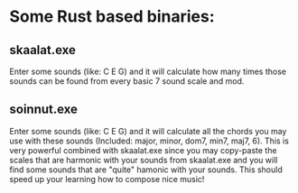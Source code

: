 # Some Rust based binaries:

## skaalat.exe

Enter some sounds (like: C E G) and it will calculate how many times those sounds can be found from every basic 7 sound scale and mod.

## soinnut.exe

Enter some sounds (like: C E G) and it will calculate all the chords you may use with these sounds (Included: major, minor, dom7, min7, maj7, 6). This is very powerful combined with skaalat.exe since you may copy-paste the scales that are harmonic with your sounds from skaalat.exe and you will find some sounds that are "quite" hamonic with your sounds. This should speed up your learning how to compose nice music!

